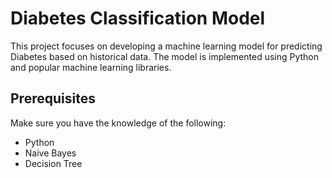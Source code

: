 
# Diabetes Classification Model

This project focuses on developing a machine learning model for predicting Diabetes based on historical data. The model is implemented using Python and popular machine learning libraries.



## Prerequisites

Make sure you have the knowledge of the following:

- Python
- Naive Bayes 
- Decision Tree
